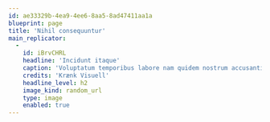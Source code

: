 ```yaml
---
id: ae33329b-4ea9-4ee6-8aa5-8ad47411aa1a
blueprint: page
title: 'Nihil consequuntur'
main_replicator:
  -
    id: iBrvCHRL
    headline: 'Incidunt itaque'
    caption: 'Voluptatum temporibus labore nam quidem nostrum accusantium deserunt. Itaque sed eveniet aut magnam nobis. Omnis id ipsum repellendus ut est eos. Quia consectetur et eius sed in.'
    credits: 'Krænk Visuell'
    headline_level: h2
    image_kind: random_url
    type: image
    enabled: true
---
```

